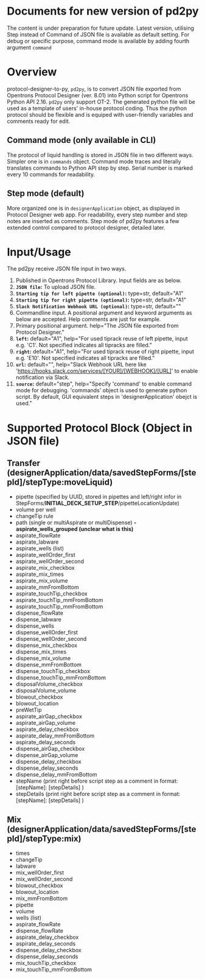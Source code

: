 # Documents for new version of pd2py
The content is under preparation for future update. Latest version, utilising Step instead of Command of JSON file is available as default setting. For debug or specific purpose, command mode is available by adding fourth argument `command`
# Overview
protocol-designer-to-py, `pd2py`, is to convert JSON file exported from Opentrons Protocol Designer (ver. 8.01) into Python script for Opentrons Python API 2.16. `pd2py` only support OT-2. The generated python file will be used as a template of users' in-house protocol coding. Thus the python protocol should be flexible and is equiped with user-friendly variables and comments ready for edit.
## Command mode (only available in CLI)
The protocol of liquid handling is stored in JSON file in two different ways. Simpler one is in `commands` object. Command mode traces and literally translates commands to Python API step by step. Serial number is marked every 10 commands for readability.
## Step mode (default)
More organized one is in `designerApplication` object, as displayed in Protocol Designer web app. For readability, every step number and step notes are inserted as comments.
Step mode of pd2py features a few extended control compared to protocol designer, detailed later. 
# Input/Usage
The pd2py receive JSON file input in two ways.
1. Published in Opentrons Protocol Library. Input fields are as below.
  1. **`JSON file`:** To upload JSON file. 
  2. **`Starting tip for left pipette (optional)`:** type=str, default="A1" 
  3. **`Starting tip for right pipette (optional)`:** type=str, default="A1"
  4. **`Slack Notification Webhook URL (optional)`:** type=str, default=""
2. Commandline input. A positional argument and keyword arguments as below are accepted. Help comments are just for example.
  1. Primary positional argument. help="The JSON file exported from Protocol Designer."
  2. **`left`:** default="A1", help="For used tiprack reuse of left pipette, input e.g. 'C1'. Not specified indicates all tipracks are filled."
  3. **`right`:** default="A1", help="For used tiprack reuse of right pipette, input e.g. 'E10'. Not specified indicates all tipracks are filled."
  4. **`url`:** default="", help="Slack Webhook URL here like 'https://hooks.slack.com/services/[YOUR]/[WEBHOOK]/[URL]' to enable notification via Slack.
  5. **`source`:** default="step", help="Specify 'command' to enable command mode for debugging. 'commands' object is used to generate python script. By default, GUI equivalent steps in 'designerApplication' obejct is used."
# Supported Protocol Block (Object in JSON file)
## Transfer (designerApplication/data/savedStepForms/[stepId]/**stepType:moveLiquid**)
- pipette (specified by UUID, stored in pipettes and left/right infor in  StepForms/__INITIAL_DECK_SETUP_STEP__/pipetteLocationUpdate)
- volume per well
- changeTip rule 
- path (single or multiAspirate or multiDispense)
__- aspirate_wells_grouped (unclear what is this)__
- aspirate_flowRate
- aspirate_labware
- aspirate_wells (list)
- aspirate_wellOrder_first
- aspirate_wellOrder_second
- aspirate_mix_checkbox
- aspirate_mix_times
- aspirate_mix_volume
- aspirate_mmFromBottom
- aspirate_touchTip_checkbox
- aspirate_touchTip_mmFromBottom
- aspirate_touchTip_mmFromBottom
- dispense_flowRate
- dispense_labware
- dispense_wells
- dispense_wellOrder_first
- dispense_wellOrder_second
- dispense_mix_checkbox
- dispense_mix_times
- dispense_mix_volume
- dispense_mmFromBottom
- dispense_touchTip_checkbox
- dispense_touchTip_mmFromBottom
- disposalVolume_checkbox
- disposalVolume_volume
- blowout_checkbox
- blowout_location
- preWetTip
- aspirate_airGap_checkbox
- aspirate_airGap_volume
- aspirate_delay_checkbox
- aspirate_delay_mmFromBottom
- aspirate_delay_seconds
- dispense_airGap_checkbox
- dispense_airGap_volume
- dispense_delay_checkbox
- dispense_delay_seconds
- dispense_delay_mmFromBottom
- stepName (print right before script step as a comment in format: [stepName]: [stepDetails] )
- stepDetails (print right before script step as a comment in format: [stepName]: [stepDetails] )
## Mix (designerApplication/data/savedStepForms/[stepId]/**stepType:mix**)
- times
- changeTip
- labware
- mix_wellOrder_first
- mix_wellOrder_second
- blowout_checkbox
- blowout_location
- mix_mmFromBottom
- pipette
- volume
- wells (list)
- aspirate_flowRate
- dispense_flowRate
- aspirate_delay_checkbox
- aspirate_delay_seconds
- dispense_delay_checkbox
- dispense_delay_seconds
- mix_touchTip_checkbox
- mix_touchTip_mmFromBottom
